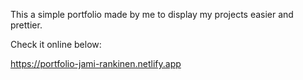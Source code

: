 This a simple portfolio made by me to display my projects easier and prettier.

Check it online below:

https://portfolio-jami-rankinen.netlify.app
